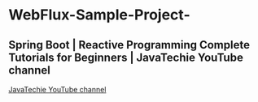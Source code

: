 # WebFlux-Sample-Project-
## Spring Boot | Reactive Programming Complete Tutorials for Beginners | JavaTechie YouTube channel

<a href="https://youtu.be/bXcFCgQsvAE?si=_04G3QSYV4muG6RR">JavaTechie YouTube channel</a>

